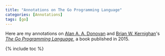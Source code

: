 ```yaml
---
title: "Annotations on The Go Programming Language"
categories: [Annotations]
tags: [go]
---
```


Here are my annotations on [Alan A. A. Donovan](https://github.com/adonovan) and [Brian W. Kernighan](https://www.cs.princeton.edu/~bwk/)'s [*The Go Programming Language*](https://www.gopl.io/), a book published in 2015.

{% include toc %}